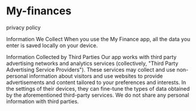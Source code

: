# My-finances

privacy policy

Information We Collect
When you use the My Finance app, all the data you enter is saved locally on your device.

Information Collected by Third Parties
Our app works with third party advertising networks and analytics services (collectively, "Third Party Advertising Service Providers"). These services may collect and use non-personal information about visitors and use websites to provide advertisements and content tailored to your preferences and interests. In the settings of their devices, they can fine-tune the types of data obtained by the aforementioned third-party services. We do not share any personal information with third parties.
